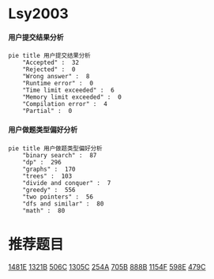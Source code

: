 # Lsy2003

<!-- tabs:start -->



#### **用户提交结果分析**

```mermaid
pie title 用户提交结果分析
    "Accepted" :  32
    "Rejected" :  0
    "Wrong answer" :  8
    "Runtime error" :  0
    "Time limit exceeded" :  6
    "Memory limit exceeded" :  0
    "Compilation error" :  4
    "Partial" :  0
```

#### **用户做题类型偏好分析**

```mermaid
pie title 用户做题类型偏好分析
    "binary search" :  87
    "dp" :  296
    "graphs" :  170
    "trees" :  103
    "divide and conquer" :  7
    "greedy" :  556
    "two pointers" :  56
    "dfs and similar" :  80
    "math" :  80
```



<!-- tabs:end -->
# 推荐题目
[1481E](https://codeforces.com/contest/1481/problem/E)
[1321B](https://codeforces.com/contest/1321/problem/B)
[506C](https://codeforces.com/contest/506/problem/C)
[1305C](https://codeforces.com/contest/1305/problem/C)
[254A](https://codeforces.com/contest/254/problem/A)
[705B](https://codeforces.com/contest/705/problem/B)
[888B](https://codeforces.com/contest/888/problem/B)
[1154F](https://codeforces.com/contest/1154/problem/F)
[598E](https://codeforces.com/contest/598/problem/E)
[479C](https://codeforces.com/contest/479/problem/C)
